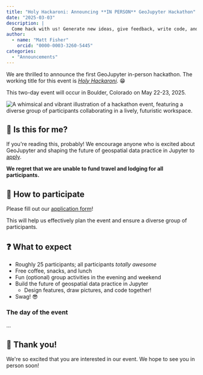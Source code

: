 ```yaml
---
title: "Holy Hackaroni: Announcing **IN PERSON** GeoJupyter Hackathon"
date: "2025-03-03"
description: |
  Come hack with us! Generate new ideas, give feedback, write code, and make friends **in person**! 
author:
  - name: "Matt Fisher"
    orcid: "0000-0003-3260-5445"
categories:
  - "Announcements"
---
```


We are thrilled to announce the first GeoJupyter in-person hackathon. The working title
for this event is
[_Holy Hackaroni_](https://www.youtube.com/watch?app=desktop&v=xIL_QyoK_rQ&t=9s).
:grin:

This two-day event will occur in Boulder, Colorado on May 22-23, 2025.

![A whimsical and vibrant illustration of a hackathon event, featuring a diverse group
of participants collaborating in a lively, futuristic workspace.](in-person-hackathon.webp)


## :index_pointing_at_the_viewer: Is this for me?

If you're reading this, probably! We encourage anyone who is excited about GeoJupyter
and shaping the future of geospatial data practice in Jupyter to
[apply](https://docs.google.com/forms/d/e/1FAIpQLSfVB_B5y_wgh8lq7c95hmY0ck4PbygmsJD5nhS8drRej_E7wg/viewform?usp=header).

**We regret that we are unable to fund travel and lodging for all participants.**


## :handshake: How to participate

Please fill out our
[application form](https://docs.google.com/forms/d/e/1FAIpQLSfVB_B5y_wgh8lq7c95hmY0ck4PbygmsJD5nhS8drRej_E7wg/viewform?usp=header)!

This will help us effectively plan the event and ensure a diverse group of participants.


## :question: What to expect

* Roughly 25 participants; all participants _totally awesome_
* Free coffee, snacks, and lunch
* Fun (optional) group activities in the evening and weekend
* Build the future of geospatial data practice in Jupyter
  * Design features, draw pictures, and code together!
* Swag! :sunglasses:


### The day of the event

...


## :bow: Thank you!

We're so excited that you are interested in our event.
We hope to see you in person soon!
